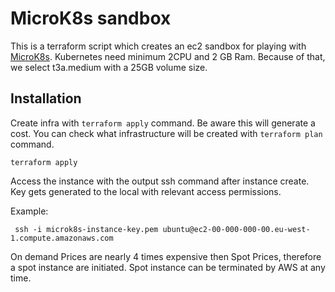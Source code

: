 # MicroK8s sandbox

This is a terraform script which creates an ec2 sandbox for playing with [MicroK8s](https://microk8s.io/). Kubernetes need minimum 2CPU and 2 GB Ram. Because of that, we select t3a.medium with a 25GB volume size.

## Installation

Create infra with `terraform apply` command. Be aware this will generate a cost. You can check what infrastructure will be created with `terraform plan` command.

```
terraform apply
```

Access the instance with the output ssh command after instance create. Key gets generated to the local with relevant access permissions.

Example:
```
 ssh -i microk8s-instance-key.pem ubuntu@ec2-00-000-000-00.eu-west-1.compute.amazonaws.com
```

On demand Prices are nearly 4 times expensive then Spot Prices, therefore a spot instance are initiated. Spot instance can be terminated by AWS at any time. 